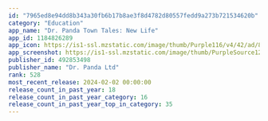 ```yaml
---
id: "7965ed8e94dd8b343a30fb6b17b8ae3f8d4782d80557fedd9a273b721534620b"
category: "Education"
app_name: "Dr. Panda Town Tales: New Life"
app_id: 1184826289
app_icon: https://is1-ssl.mzstatic.com/image/thumb/Purple116/v4/42/ad/8e/42ad8e3e-6258-08a5-1032-b12c45f37e1c/AppIcon-0-0-1x_U007emarketing-0-0-0-7-0-0-sRGB-0-0-0-GLES2_U002c0-512MB-85-220-0-0.png/1024x1024bb.png
app_screenshot: https://is1-ssl.mzstatic.com/image/thumb/PurpleSource126/v4/4c/05/6b/4c056b88-1fa4-e73c-8563-d7805ab22b1a/8a97d82a-cbb2-4dd9-bd59-b0a353e1e47f_EN-1.jpg/2688x1242bb.png
publisher_id: 492853498
publisher_name: "Dr. Panda Ltd"
rank: 528
most_recent_release: 2024-02-02 00:00:00
release_count_in_past_year: 18
release_count_in_past_year_category: 16
release_count_in_past_year_top_in_category: 35
---
```


